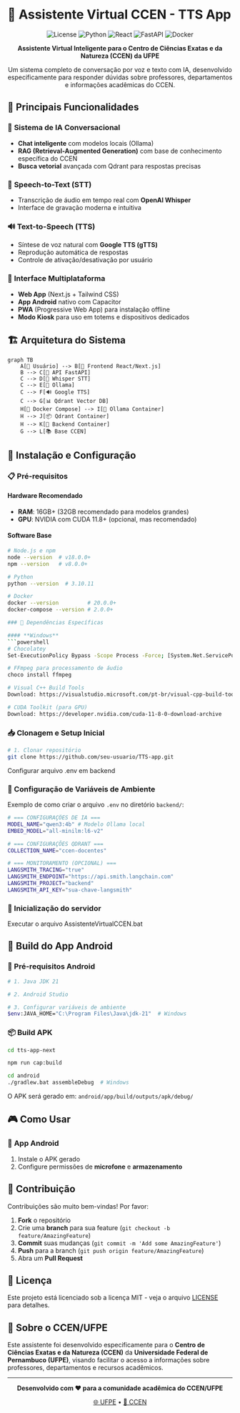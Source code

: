 # 🤖 Assistente Virtual CCEN - TTS App

<div align="center">

![License](https://img.shields.io/badge/license-MIT-blue.svg)
![Python](https://img.shields.io/badge/Python-3.10.11-blue.svg)
![React](https://img.shields.io/badge/React-18.2.0-blue.svg)
![FastAPI](https://img.shields.io/badge/FastAPI-latest-green.svg)
![Docker](https://img.shields.io/badge/Docker-Ready-blue.svg)

**Assistente Virtual Inteligente para o Centro de Ciências Exatas e da Natureza (CCEN) da UFPE**

Um sistema completo de conversação por voz e texto com IA, desenvolvido especificamente para responder dúvidas sobre professores, departamentos e informações acadêmicas do CCEN.

</div>

## 🌟 Principais Funcionalidades

### 🎯 **Sistema de IA Conversacional**
- **Chat inteligente** com modelos locais (Ollama)
- **RAG (Retrieval-Augmented Generation)** com base de conhecimento específica do CCEN
- **Busca vetorial** avançada com Qdrant para respostas precisas

### 🎤 **Speech-to-Text (STT)**
- Transcrição de áudio em tempo real com **OpenAI Whisper**
- Interface de gravação moderna e intuitiva

### 🔊 **Text-to-Speech (TTS)**
- Síntese de voz natural com **Google TTS (gTTS)**
- Reprodução automática de respostas
- Controle de ativação/desativação por usuário

### 📱 **Interface Multiplataforma**
- **Web App** (Next.js + Tailwind CSS)
- **App Android** nativo com Capacitor
- **PWA** (Progressive Web App) para instalação offline
- **Modo Kiosk** para uso em totems e dispositivos dedicados

## 🏗️ Arquitetura do Sistema

```mermaid
graph TB
    A[👤 Usuário] --> B[📱 Frontend React/Next.js]
    B --> C[🔌 API FastAPI]
    C --> D[🎤 Whisper STT]
    C --> E[🧠 Ollama]
    C --> F[🔊 Google TTS]
    C --> G[📊 Qdrant Vector DB]
    H[🐋 Docker Compose] --> I[🦙 Ollama Container]
    H --> J[📦 Qdrant Container]
    H --> K[🐍 Backend Container]
    G --> L[📚 Base CCEN]
```

## 🚀 Instalação e Configuração

### 📋 Pré-requisitos

#### **Hardware Recomendado**
- **RAM**: 16GB+ (32GB recomendado para modelos grandes)
- **GPU**: NVIDIA com CUDA 11.8+ (opcional, mas recomendado)

#### **Software Base**
```bash
# Node.js e npm
node --version  # v18.0.0+
npm --version   # v8.0.0+

# Python
python --version  # 3.10.11

# Docker
docker --version         # 20.0.0+
docker-compose --version # 2.0.0+

### 🔧 Dependências Específicas

#### **Windows**
```powershell
# Chocolatey
Set-ExecutionPolicy Bypass -Scope Process -Force; [System.Net.ServicePointManager]::SecurityProtocol = [System.Net.ServicePointManager]::SecurityProtocol -bor 3072; iex ((New-Object System.Net.WebClient).DownloadString('https://community.chocolatey.org/install.ps1'))

# FFmpeg para processamento de áudio
choco install ffmpeg

# Visual C++ Build Tools
Download: https://visualstudio.microsoft.com/pt-br/visual-cpp-build-tools/

# CUDA Toolkit (para GPU)
Download: https://developer.nvidia.com/cuda-11-8-0-download-archive
```

### 📥 Clonagem e Setup Inicial

```bash
# 1. Clonar repositório
git clone https://github.com/seu-usuario/TTS-app.git
```
Configurar arquivo .env em backend

### 🔐 Configuração de Variáveis de Ambiente

Exemplo de como criar o arquivo `.env` no diretório `backend/`:

```bash
# === CONFIGURAÇÕES DE IA ===
MODEL_NAME="qwen3:4b" # Modelo Ollama local
EMBED_MODEL="all-minilm:l6-v2"

# === CONFIGURAÇÕES QDRANT ===
COLLECTION_NAME="ccen-docentes"

# === MONITORAMENTO (OPCIONAL) ===
LANGSMITH_TRACING="true"
LANGSMITH_ENDPOINT="https://api.smith.langchain.com"
LANGSMITH_PROJECT="backend"
LANGSMITH_API_KEY="sua-chave-langsmith"
```

### 🐋 Inicialização do servidor

Executar o arquivo AssistenteVirtualCCEN.bat

## 📱 Build do App Android

### 🔧 Pré-requisitos Android

```bash
# 1. Java JDK 21

# 2. Android Studio

# 3. Configurar variáveis de ambiente
$env:JAVA_HOME="C:\Program Files\Java\jdk-21"  # Windows
```

### 📦 Build APK

```bash
cd tts-app-next

npm run cap:build

cd android
./gradlew.bat assembleDebug  # Windows
```

O APK será gerado em: `android/app/build/outputs/apk/debug/`

## 🎮 Como Usar

### 📱 **App Android**
1. Instale o APK gerado
2. Configure permissões de **microfone** e **armazenamento**

## 🤝 Contribuição

Contribuições são muito bem-vindas! Por favor:

1. **Fork** o repositório
2. Crie uma **branch** para sua feature (`git checkout -b feature/AmazingFeature`)
3. **Commit** suas mudanças (`git commit -m 'Add some AmazingFeature'`)
4. **Push** para a branch (`git push origin feature/AmazingFeature`)
5. Abra um **Pull Request**

## 📄 Licença

Este projeto está licenciado sob a licença MIT - veja o arquivo [LICENSE](LICENSE) para detalhes.

## 🏫 Sobre o CCEN/UFPE

Este assistente foi desenvolvido especificamente para o **Centro de Ciências Exatas e da Natureza (CCEN)** da **Universidade Federal de Pernambuco (UFPE)**, visando facilitar o acesso a informações sobre professores, departamentos e recursos acadêmicos.

---

<div align="center">

**Desenvolvido com ❤️ para a comunidade acadêmica do CCEN/UFPE**

[🌐 UFPE](https://www.ufpe.br) • [🏫 CCEN](https://www.ufpe.br/ccen)

</div>